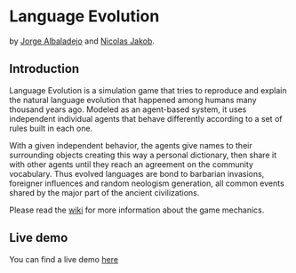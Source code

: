 # Language Evolution

by [Jorge Albaladejo](http://ch.linkedin.com/in/jorgealbaladejo) and [Nicolas Jakob](http://ch.linkedin.com/in/njakob).

## Introduction

Language Evolution is a simulation game that tries to reproduce and explain the natural language evolution 
that happened among humans many thousand years ago. Modeled as an agent-based system, it uses independent
individual agents that behave differently according to a set of rules built in each one.

With a given independent behavior, the agents give names to their surrounding objects creating this way a
personal dictionary, then share it with other agents until they reach an agreement on the community vocabulary.
Thus evolved languages are bond to barbarian invasions, foreigner influences and random neologism generation,
all common events shared by the major part of the ancient civilizations.

Please read the [wiki](https://github.com/landart/LanguageEvolution/wiki) for more information about the game mechanics.

## Live demo

You can find a live demo [here](http://landart.github.io/LanguageEvolution/)
